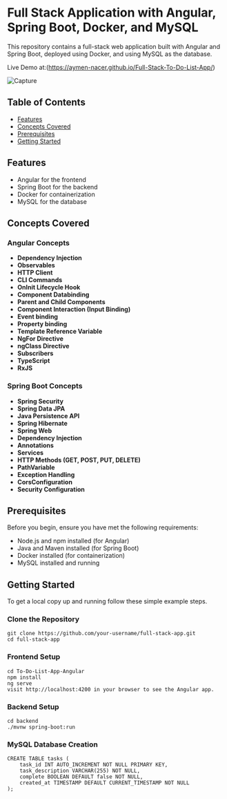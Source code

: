 # Full Stack Application with Angular, Spring Boot, Docker, and MySQL

This repository contains a full-stack web application built with Angular and Spring Boot, deployed using Docker, and using MySQL as the database.

Live Demo at:(https://aymen-nacer.github.io/Full-Stack-To-Do-List-App/)


![Capture](https://github.com/Aymen-Nacer/Full-Stack-To-Do-List-App/assets/67188835/7831ce49-a229-4617-8afd-683f2ef47a8b)


## Table of Contents

- [Features](#features)
- [Concepts Covered](#concepts-covered)
- [Prerequisites](#prerequisites)
- [Getting Started](#getting-started)



## Features

- Angular for the frontend
- Spring Boot for the backend
- Docker for containerization
- MySQL for the database

## Concepts Covered

### Angular Concepts

- **Dependency Injection**
- **Observables**
- **HTTP Client**
- **CLI Commands**
- **OnInit Lifecycle Hook**
- **Component Databinding**
- **Parent and Child Components**
- **Component Interaction (Input Binding)**
- **Event binding**
- **Property binding**
- **Template Reference Variable**
- **NgFor Directive**
- **ngClass Directive**
- **Subscribers**
- **TypeScript**
- **RxJS**


### Spring Boot Concepts

- **Spring Security**
- **Spring Data JPA**
- **Java Persistence API**
- **Spring Hibernate**
- **Spring Web**
- **Dependency Injection**
- **Annotations**
- **Services**
- **HTTP Methods (GET, POST, PUT, DELETE)**
- **PathVariable**
- **Exception Handling**
- **CorsConfiguration**
- **Security Configuration**


## Prerequisites

Before you begin, ensure you have met the following requirements:

- Node.js and npm installed (for Angular)
- Java and Maven installed (for Spring Boot)
- Docker installed (for containerization)
- MySQL installed and running

## Getting Started

To get a local copy up and running follow these simple example steps.

### Clone the Repository

```
git clone https://github.com/your-username/full-stack-app.git
cd full-stack-app
```

### Frontend Setup

```
cd To-Do-List-App-Angular
npm install
ng serve
visit http://localhost:4200 in your browser to see the Angular app.
```

### Backend Setup


```
cd backend
./mvnw spring-boot:run
```

### MySQL Database Creation

```
CREATE TABLE tasks (
    task_id INT AUTO_INCREMENT NOT NULL PRIMARY KEY,
    task_description VARCHAR(255) NOT NULL,
    complete BOOLEAN DEFAULT false NOT NULL,
    created_at TIMESTAMP DEFAULT CURRENT_TIMESTAMP NOT NULL
);
```







